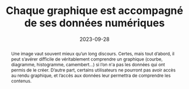 ---
N: '12'
Rubrique: Contenus
title: Chaque graphique est accompagné de ses données numériques 
detail: Chaque graphique est accompagné de ses données numériques 
abstract: Une image vaut souvent mieux qu’un long discours. Certes, mais tout d’abord, il peut s’avérer difficile de véritablement comprendre un graphique (courbe, diagramme, histogramme, camembert...) si l’on n'a pas les données qui ont permis de le créer. D’autre part, certains utilisateurs ne pourront pas avoir accès au rendu graphique, et l’accès aux données leur permettra de comprendre les contenus.
categories: [" Images et médias"]
agrege: O4012-E008
opquast: '4 012'
indiceebook: '8'
description: "Règle n° 008"
before: "007"
weight: "008"
after: "009"
actif: '1'
layout: rules
date: 2023-09-28
tags: ["Accessibilité", ""]
objectif: ["Permettre ou améliorer la compréhension du graphique.", "Faciliter le partage des données.", "Améliorer l’accessibilité des contenus aux lectrices et lecteurs handicapées. ", "Améliorer la prise en compte des contenus par les moteurs de recherche et outils d’indexation."]
Meo: ["Pour chaque graphique représentant des données numériques (courbe, diagramme, histogramme, camembert...):
<ul>
<li>Afficher de manière structurée, dans le contexte immédiat du graphique, toutes les données numériques qu’il représente, par exemple sous forme de tableau de données.</li>
<li>Ou fournir dans le contexte immédiat du graphique un lien vers un contenu du même type.
</li>
</ul>
"]
Controle: ["Vérifier la présence, pour chaque graphique, d’un contenu structuré indiquant toutes les données numériques qu'il représente, ou d’un lien vers une page fournissant celles-ci."]
epubcheck: 
ace: 
humancheck: true
Source: ["Opquast"]
Referentiel: [""]
Steps: ["Conception", "Editorial"]
---